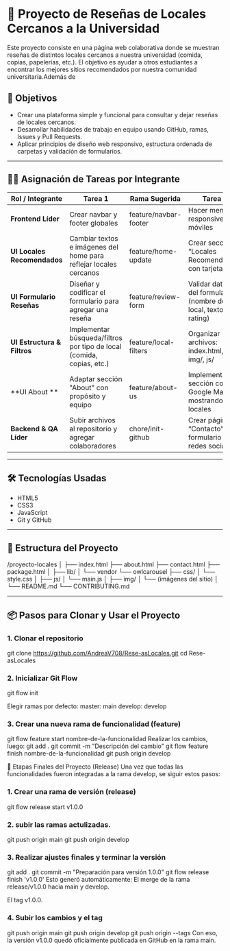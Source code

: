 # 🏫 Proyecto de Reseñas de Locales Cercanos a la Universidad

Este proyecto consiste en una página web colaborativa donde se muestran reseñas de distintos locales cercanos a nuestra universidad (comida, copias, papelerías, etc.). El objetivo es ayudar a otros estudiantes a encontrar los mejores sitios recomendados por nuestra comunidad universitaria.Además de 

## 🚀 Objetivos

- Crear una plataforma simple y funcional para consultar y dejar reseñas de locales cercanos.
- Desarrollar habilidades de trabajo en equipo usando GitHub, ramas, Issues y Pull Requests.
- Aplicar principios de diseño web responsivo, estructura ordenada de carpetas y validación de formularios.

---

## 🧑‍💻 Asignación de Tareas por Integrante

| Rol / Integrante | Tarea 1 | Rama Sugerida | Tarea 2 | Rama Sugerida |
|------------------|---------|----------------|----------|----------------|
| **Frontend Líder** | Crear navbar y footer globales | feature/navbar-footer | Hacer menú responsive para móviles | feature/mobile-nav |
| **UI Locales Recomendados** | Cambiar textos e imágenes del home para reflejar locales cercanos | feature/home-update | Crear sección “Locales Recomendados” con tarjetas | feature/recommended-cards |
| **UI Formulario Reseñas** | Diseñar y codificar el formulario para agregar una reseña | feature/review-form | Validar datos del formulario (nombre del local, texto, rating) | feature/form-validation |
| **UI Estructura & Filtros** | Implementar búsqueda/filtros por tipo de local (comida, copias, etc.) | feature/local-filters | Organizar archivos: index.html, css/, img/, js/ | chore/file-structure |
| **UI About ** | Adaptar sección "About" con propósito y equipo | feature/about-us | Implementar sección con Google Maps mostrando locales | feature/map-section
| **Backend & QA Líder** | Subir archivos al repositorio y agregar colaboradores | chore/init-github |Crear página de “Contacto” con formulario y redes sociales | feature/contact-page |
---

## 🛠️ Tecnologías Usadas

- HTML5
- CSS3
- JavaScript
- Git y GitHub

---

## 📁 Estructura del Proyecto

/proyecto-locales
│
├── index.html
├── about.html
├── contact.html
├── package.html
│
├── lib/
│ └── vendor
  └── owlcarousel
├── css/
│ └── style.css
│
├── js/
│ └── main.js
│
├── img/
│ └── (imágenes del sitio)
│
└── README.md
└── CONTRIBUTING.md

---

## 📦 Pasos para Clonar y Usar el Proyecto

### 1. Clonar el repositorio
git clone https://github.com/AndreaV708/Rese-asLocales.git
cd Rese-asLocales

### 2. Inicializar Git Flow
git flow init

Elegir ramas por defecto:
 master: main
develop: develop

### 3. Crear una nueva rama de funcionalidad (feature)
git flow feature start nombre-de-la-funcionalidad
Realizar los cambios, luego:
git add .
git commit -m "Descripción del cambio"
git flow feature finish nombre-de-la-funcionalidad
git push origin develop

🧾 Etapas Finales del Proyecto (Release)
Una vez que todas las funcionalidades fueron integradas a la rama develop, se siguir estos pasos:

### 1. Crear una rama de versión (release)
git flow release start v1.0.0

### 2. subir las ramas actulizadas.
git push origin main
git push origin develop

### 3. Realizar ajustes finales y terminar la versión

git add .
git commit -m "Preparación para versión 1.0.0"
git flow release finish 'v1.0.0'
Esto generó automáticamente:
El merge de la rama release/v1.0.0 hacia main y develop.

El tag v1.0.0.

### 4. Subir los cambios y el tag

git push origin main
git push origin develop
git push origin --tags
Con eso, la versión v1.0.0 quedó oficialmente publicada en GitHub en la rama main.



